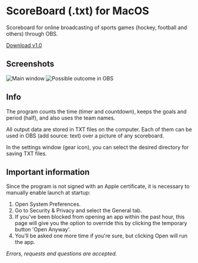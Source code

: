 # ScoreBoard (.txt) for MacOS
Scoreboard for online broadcasting of sports games (hockey, football and others) through OBS.

[Download v1.0](https://github.com/kopsap4ik/ScoreBoard/releases/tag/1.0)

## Screenshots

![Main window](https://user-images.githubusercontent.com/61139898/91485933-4190fe00-e8b4-11ea-86e5-4f6ea556a41d.png "ScoreBoard for macOS")
![Possible outcome in OBS](https://user-images.githubusercontent.com/61139898/91486208-9af92d00-e8b4-11ea-9844-2f80877b539b.jpg "result ScoreBoard OBS")

## Info
The program counts the time (timer and countdown), keeps the goals and period (half), and also uses the team names.

All output data are stored in TXT files on the computer. Each of them can be used in OBS (add source: text) over a picture of any scoreboard.

In the settings window (gear icon), you can select the desired directory for saving TXT files.

## Important information
Since the program is not signed with an Apple certificate, it is necessary to manually enable launch at startup:
1. Open System Preferences.
2. Go to Security & Privacy and select the General tab.
3. If you've been blocked from opening an app within the past hour, this page will give you the option to override this by clicking the temporary button 'Open Anyway'.
4. You'll be asked one more time if you're sure, but clicking Open will run the app.

*Errors, requests and questions are accepted.*
